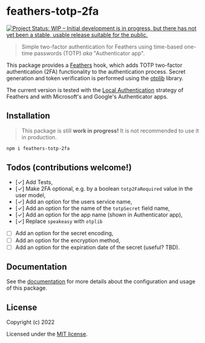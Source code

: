 # feathers-totp-2fa

[![Project Status: WIP – Initial development is in progress, but there has not yet been a stable, usable release suitable for the public.](https://www.repostatus.org/badges/latest/wip.svg)](https://www.repostatus.org/#wip)

> Simple two-factor authentication for Feathers using time-based one-time passwords (TOTP) _aka_ "Authenticator app".

This package provides a [Feathers](https://docs.feathersjs.com/) hook, which adds TOTP two-factor authentication (2FA) functionality to the authentication process. Secret generation and token verification is performed using the [otplib](https://github.com/yeojz/otplib) library.

The current version is tested with the [Local Authentication](https://docs.feathersjs.com/api/authentication/local.html) strategy of Feathers and with Microsoft's and Google's Authenticator apps.

## Installation

> This package is still **work in progress!** It is not recommended to use it in production.

```bash
npm i feathers-totp-2fa
```

## Todos (contributions welcome!)

- [✓] Add Tests,
- [✓] Make 2FA optional, e.g. by a boolean `totp2FaRequired` value in the user model,
- [✓] Add an option for the users service name,
- [✓] Add an option for the name of the `totpSecret` field name,
- [✓] Add an option for the app name (shown in Authenticator app),
- [✓] Replace `speakeasy` with `otplib`
- [ ] Add an option for the secret encoding,
- [ ] Add an option for the encryption method,
- [ ] Add an option for the expiration date of the secret (useful? TBD).

## Documentation

See the [documentation](docs/index.md) for more details about the configuration and usage of this package.

## License

Copyright (c) 2022

Licensed under the [MIT license](LICENSE).

